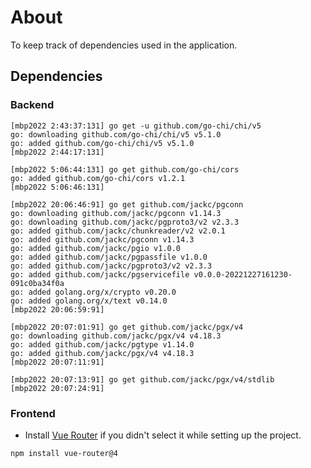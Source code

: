 # About

To keep track of dependencies used in the application.

## Dependencies

### Backend

```
[mbp2022 2:43:37:131] go get -u github.com/go-chi/chi/v5
go: downloading github.com/go-chi/chi/v5 v5.1.0
go: added github.com/go-chi/chi/v5 v5.1.0
[mbp2022 2:44:17:131] 

[mbp2022 5:06:44:131] go get github.com/go-chi/cors
go: added github.com/go-chi/cors v1.2.1
[mbp2022 5:06:46:131]

[mbp2022 20:06:46:91] go get github.com/jackc/pgconn
go: downloading github.com/jackc/pgconn v1.14.3
go: downloading github.com/jackc/pgproto3/v2 v2.3.3
go: added github.com/jackc/chunkreader/v2 v2.0.1
go: added github.com/jackc/pgconn v1.14.3
go: added github.com/jackc/pgio v1.0.0
go: added github.com/jackc/pgpassfile v1.0.0
go: added github.com/jackc/pgproto3/v2 v2.3.3
go: added github.com/jackc/pgservicefile v0.0.0-20221227161230-091c0ba34f0a
go: added golang.org/x/crypto v0.20.0
go: added golang.org/x/text v0.14.0
[mbp2022 20:06:59:91] 

[mbp2022 20:07:01:91] go get github.com/jackc/pgx/v4
go: downloading github.com/jackc/pgx/v4 v4.18.3
go: added github.com/jackc/pgtype v1.14.0
go: added github.com/jackc/pgx/v4 v4.18.3
[mbp2022 20:07:11:91] 

[mbp2022 20:07:13:91] go get github.com/jackc/pgx/v4/stdlib
[mbp2022 20:07:24:91]  
```

### Frontend

- Install [Vue Router](https://router.vuejs.org/installation.html) if you didn't select it while setting up the project.

```
npm install vue-router@4
```